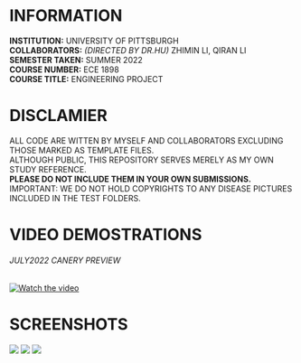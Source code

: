 # INFORMATION
__INSTITUTION:__ UNIVERSITY OF PITTSBURGH  
__COLLABORATORS:__   _(DIRECTED BY DR.HU)_ ZHIMIN LI, QIRAN LI    
__SEMESTER TAKEN:__ SUMMER 2022  
__COURSE NUMBER:__  ECE 1898  
__COURSE TITLE:__   ENGINEERING PROJECT  


# DISCLAMIER
ALL CODE ARE WITTEN BY MYSELF AND COLLABORATORS EXCLUDING THOSE MARKED AS TEMPLATE FILES.  
ALTHOUGH PUBLIC, THIS REPOSITORY SERVES MERELY AS MY OWN STUDY REFERENCE.  
__PLEASE DO NOT INCLUDE THEM IN YOUR OWN SUBMISSIONS.__  
IMPORTANT: WE DO NOT HOLD COPYRIGHTS TO ANY DISEASE PICTURES INCLUDED IN THE TEST FOLDERS.

# VIDEO DEMOSTRATIONS
###### JULY2022 CANERY PREVIEW
[![Watch the video](https://img.youtube.com/vi/4BAKu05eOc4/maxresdefault.jpg)](https://youtu.be/4BAKu05eOc4)

# SCREENSHOTS
<p float="left">
  <img src="https://github.com/chien916/SUMM2022_ECE1898/blob/main/_readme/_preview1.jpg?raw=true" />
  <img src="https://github.com/chien916/SUMM2022_ECE1898/blob/main/_readme/_preview2.jpg?raw=true" /> 
  <img src="https://github.com/chien916/SUMM2022_ECE1898/blob/main/_readme/_preview3.jpg?raw=true" />
</p>
